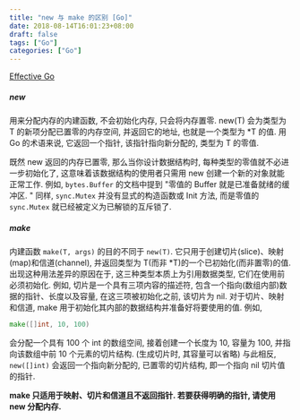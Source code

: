 ```yaml
---
title: "new 与 make 的区别 [Go]"
date: 2018-08-14T16:01:23+08:00
draft: false
tags: ["Go"]
categories: ["Go"]
---
```


[Effective Go](https://golang.org/doc/effective_go.html#data)

##### new

用来分配内存的内建函数, 不会初始化内存, 只会将内存置零. new(T) 会为类型为 T 的新项分配已置零的内存空间,  并返回它的地址, 也就是一个类型为 *T 的值. 用 Go 的术语来说, 它返回一个指针,  该指针指向新分配的, 类型为 T 的零值.

既然 new 返回的内存已置零, 那么当你设计数据结构时, 每种类型的零值就不必进一步初始化了, 这意味着该数据结构的使用者只需用 new 创建一个新的对象就能正常工作. 例如, `bytes.Buffer` 的文档中提到 "零值的 Buffer 就是已准备就绪的缓冲区. " 同样, `sync.Mutex` 并没有显式的构造函数或 Init 方法,  而是零值的 `sync.Mutex` 就已经被定义为已解锁的互斥锁了.

##### make

内建函数 `make(T, args)` 的目的不同于 `new(T)`. 它只用于创建切片(slice)、映射(map)和信道(channel), 并返回类型为 T(而非 *T)的一个已初始化(而非置零)的值. 出现这种用法差异的原因在于, 这三种类型本质上为引用数据类型, 它们在使用前必须初始化. 例如, 切片是一个具有三项内容的描述符, 包含一个指向(数组内部)数据的指针、长度以及容量,  在这三项被初始化之前, 该切片为 nil. 对于切片、映射和信道, make 用于初始化其内部的数据结构并准备好将要使用的值. 例如,

```go
make([]int, 10, 100)
```

会分配一个具有 100 个 int 的数组空间, 接着创建一个长度为 10,  容量为 100, 并指向该数组中前 10 个元素的切片结构. (生成切片时, 其容量可以省略) 与此相反, `new([]int)` 会返回一个指向新分配的, 已置零的切片结构,  即一个指向 nil 切片值的指针.


**make 只适用于映射、切片和信道且不返回指针. 若要获得明确的指针, 请使用 new 分配内存.**